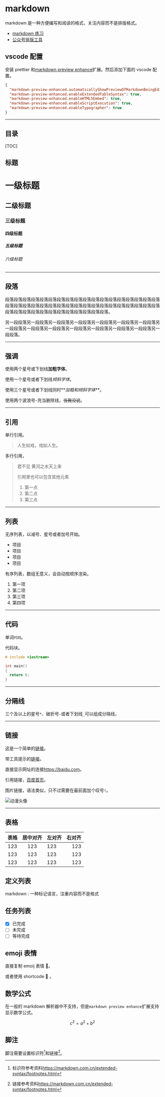 # markdown

markdown 是一种方便编写和阅读的格式，关注内容而不是排版格式。

- [markdown 练习](https://www.markdowntutorial.com/zh-cn/)
- [公众号排版工具](https://markdown.com.cn/editor/)

## vscode 配置

安装 prettier 和[markdown preview enhance](https://markdown.com.cn/editor/)扩展。然后添加下面的 vscode 配置。

```json
{
  "markdown-preview-enhanced.automaticallyShowPreviewOfMarkdownBeingEdited": true,
  "markdown-preview-enhanced.enableExtendedTableSyntax": true,
  "markdown-preview-enhanced.enableHTML5Embed": true,
  "markdown-preview-enhanced.enableScriptExecution": true,
  "markdown-preview-enhanced.enableTypographer": true
}
```

---

## 目录

[TOC]

## 标题

# 一级标题

## 二级标题

### 三级标题

#### 四级标题

##### 五级标题

###### 六级标题

---

## 段落

段落段落段落段落段落段落段落段落段落段落段落段落段落段落段落段落段落段落段落段落段落段落段落段落段落段落段落段落段落段落段落段落段落段落段落段落段落段落段落段落段落段落段落段落段落段落段落段落。

另一段段落另一段段落另一段段落另一段段落另一段段落另一段段落另一段段落另一段段落另一段段落另一段段落另一段段落另一段段落另一段段落另一段段落另一段段落。

---

## 强调

使用两个星号或下划线**加粗字体**。

使用一个星号或者下划线*倾斜字体*。

使用三个星号或者下划线同时**_加粗和倾斜字体_**。

使用两个波浪号`~`充当删除线，~~当我没说~~。

---

## 引用

单行引用。

> 人生如戏，戏如人生。

多行引用，

> 君不见
> 黄河之水天上来
>
> 引用里也可以包含其他元素
>
> 1. 第一点
> 1. 第二点
> 1. 第三点

---

## 列表

无序列表，以减号、星号或者加号开始。

- 项目
- 项目
- 项目
- 项目

有序列表，数组无意义，会自动按顺序渲染。

1. 第一项
1. 第二项
1. 第三项
1. 第四项

---

## 代码

单词`代码`。

代码块。

```cpp
# include <iostream>

int main()
{
  return 0;
}
```

---

## 分隔线

三个及以上的星号`*`、破折号`-`或者下划线`_`可以组成分隔线，

---

## 链接

这是一个简单的[链接](link)。

带工具提示的[链接](link "工具提示")。

直接显示网址的连接<https://baidu.com>。

引用链接，[百度首页][1]。

[1]: https://www.baidu.com/

图片链接，语法类似，只不过需要在最前面加个叹号`!`。

![动漫头像](https://gimg2.baidu.com/image_search/src=http%3A%2F%2Fc-ssl.duitang.com%2Fuploads%2Fblog%2F202107%2F28%2F20210728204741_a1fd0.thumb.1000_0.png&refer=http%3A%2F%2Fc-ssl.duitang.com&app=2002&size=f9999,10000&q=a80&n=0&g=0n&fmt=auto?sec=1651730896&t=bbc199118f455369bd3e4ab198805dee)

---

## 表格

| 表格 | 居中对齐 | 左对齐 | 右对齐 |
| ---- | :------: | :----- | -----: |
| 123  |   123    | 123    |    123 |
| 123  |   123    | 123    |    123 |
| 123  |   123    | 123    |    123 |

## 定义列表

markdown
: 一种标记语言，注重内容而不是格式

## 任务列表

- [x] 已完成
- [ ] 未完成
- [ ] 等待完成

## emoji 表情

直接复制 emoij 表情 🎉。

或者使用 shortcode :clown_face: 。

## 数学公式

在一般的 markdown 解析器中不支持，但是`markdown preview enhance`扩展支持显示数学公式。

$$
c^2=a^2+b^2
$$

## 脚注

脚注需要设置标识符[^id]和链接[^link]。

[^id]: 标识符参考资料<https://markdown.com.cn/extended-syntax/footnotes.html>
[^link]: 链接参考资料<https://markdown.com.cn/extended-syntax/footnotes.html>
